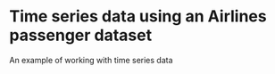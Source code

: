 # Time series data using an Airlines passenger dataset
An example of working with time series data 
